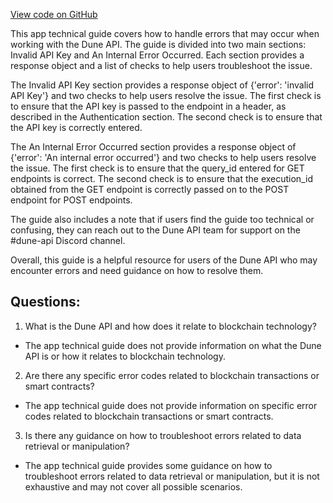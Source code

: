 [View code on GitHub](https://dune.com/blob/master/api\api-reference\errors.md)

This app technical guide covers how to handle errors that may occur when working with the Dune API. The guide is divided into two main sections: Invalid API Key and An Internal Error Occurred. Each section provides a response object and a list of checks to help users troubleshoot the issue. 

The Invalid API Key section provides a response object of {'error': 'invalid API Key'} and two checks to help users resolve the issue. The first check is to ensure that the API key is passed to the endpoint in a header, as described in the Authentication section. The second check is to ensure that the API key is correctly entered. 

The An Internal Error Occurred section provides a response object of {'error': 'An internal error occurred'} and two checks to help users resolve the issue. The first check is to ensure that the query_id entered for GET endpoints is correct. The second check is to ensure that the execution_id obtained from the GET endpoint is correctly passed on to the POST endpoint for POST endpoints. 

The guide also includes a note that if users find the guide too technical or confusing, they can reach out to the Dune API team for support on the #dune-api Discord channel. 

Overall, this guide is a helpful resource for users of the Dune API who may encounter errors and need guidance on how to resolve them.
## Questions: 
 1. What is the Dune API and how does it relate to blockchain technology?
- The app technical guide does not provide information on what the Dune API is or how it relates to blockchain technology.

2. Are there any specific error codes related to blockchain transactions or smart contracts?
- The app technical guide does not provide information on specific error codes related to blockchain transactions or smart contracts.

3. Is there any guidance on how to troubleshoot errors related to data retrieval or manipulation?
- The app technical guide provides some guidance on how to troubleshoot errors related to data retrieval or manipulation, but it is not exhaustive and may not cover all possible scenarios.
